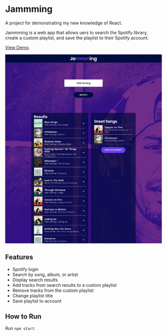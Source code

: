 # Jammming #
A project for demonstrating my new knowledge of React.

Jammming is a web app that allows uers to search the Spotify library, create a custom playlist, and save the playlist to their Spotify account.

[View Demo](http://jammming.bg.surge.sh).

![Jammming project by Brian Grapes](project_screenshot.jpg)

## Features ##
* Spotify login
* Search by song, album, or artist
* Display search results
* Add tracks from search results to a custom playlist
* Remove tracks from the custom playlist
* Change playlist title
* Save playlist to account


## How to Run ##
Run `npm start`.
